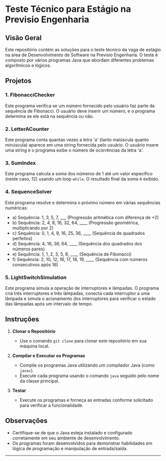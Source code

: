 # Teste Técnico para Estágio na Previsio Engenharia

## Visão Geral

Este repositório contém as soluções para o teste técnico da vaga de estágio na área de Desenvolvimento de Software na Previsio Engenharia. O teste é composto por vários programas Java que abordam diferentes problemas algorítmicos e lógicos.

## Projetos

### 1. FibonacciChecker

Este programa verifica se um número fornecido pelo usuário faz parte da sequência de Fibonacci. O usuário deve inserir um número, e o programa determina se ele está na sequência ou não.

### 2. LetterACounter

Este programa conta quantas vezes a letra 'a' (tanto maiúscula quanto minúscula) aparece em uma string fornecida pelo usuário. O usuário insere uma string e o programa exibe o número de ocorrências da letra 'a'.

### 3. SumIndex

Este programa calcula a soma dos números de 1 até um valor específico (neste caso, 12) usando um loop `while`. O resultado final da soma é exibido.

### 4. SequenceSolver

Este programa resolve e determina o próximo número em várias sequências numéricas:

- a) Sequência: 1, 3, 5, 7, ___ (Progressão aritmética com diferença de +2)
- b) Sequência: 2, 4, 8, 16, 32, 64, ____ (Progressão geométrica, multiplicando por 2)
- c) Sequência: 0, 1, 4, 9, 16, 25, 36, ____ (Sequência de quadrados perfeitos)
- d) Sequência: 4, 16, 36, 64, ____ (Sequência dos quadrados dos números pares)
- e) Sequência: 1, 1, 2, 3, 5, 8, ____ (Sequência de Fibonacci)
- f) Sequência: 2, 10, 12, 16, 17, 18, 19, ____ (Sequência com números consecutivos após 16)

### 5. LightSwitchSimulation

Este programa simula a operação de interruptores e lâmpadas. O programa cria três interruptores e três lâmpadas, conecta cada interruptor a uma lâmpada e simula o acionamento dos interruptores para verificar o estado das lâmpadas após um intervalo de tempo.

## Instruções

1. **Clonar o Repositório**
    - Use o comando `git clone` para clonar este repositório em sua máquina local.

2. **Compilar e Executar os Programas**
    - Compile os programas Java utilizando um compilador Java (como `javac`).
    - Execute cada programa usando o comando `java` seguido pelo nome da classe principal.

3. **Testar**
    - Execute os programas e forneça as entradas conforme solicitado para verificar a funcionalidade.

## Observações

- Certifique-se de que o Java esteja instalado e configurado corretamente em seu ambiente de desenvolvimento.
- Os programas foram desenvolvidos para demonstrar habilidades em lógica de programação e manipulação de entrada/saída.

---

